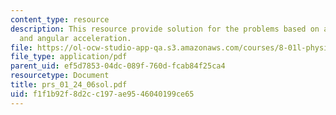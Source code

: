```yaml
---
content_type: resource
description: This resource provide solution for the problems based on angular speed
  and angular acceleration.
file: https://ol-ocw-studio-app-qa.s3.amazonaws.com/courses/8-01l-physics-i-classical-mechanics-fall-2005/f1f1b92f8d2cc197ae9546040199ce65_prs_01_24_06sol.pdf
file_type: application/pdf
parent_uid: ef5d7853-04dc-089f-760d-fcab84f25ca4
resourcetype: Document
title: prs_01_24_06sol.pdf
uid: f1f1b92f-8d2c-c197-ae95-46040199ce65
---
```

